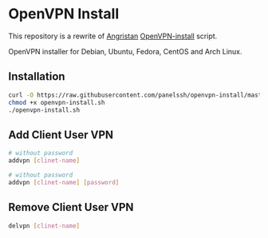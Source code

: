 # OpenVPN Install

This repository is a rewrite of [Angristan](https://github.com/angristan) [OpenVPN-install](https://github.com/angristan/OpenVPN-install) script.

OpenVPN installer for Debian, Ubuntu, Fedora, CentOS and Arch Linux.

## Installation

```bash
curl -O https://raw.githubusercontent.com/panelssh/openvpn-install/master/openvpn-install.sh
chmod +x openvpn-install.sh
./openvpn-install.sh
```

## Add Client User VPN

```bash
# without password
addvpn [clinet-name]

# without password
addvpn [clinet-name] [password]
```
## Remove Client User VPN

```bash
delvpn [clinet-name]
```
